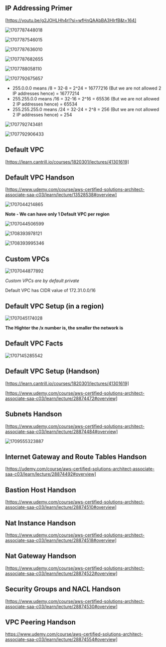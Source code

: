 ## IP Addressing Primer

[https://youtu.be/g2JOHLHh4rI?si=wfHnQAAbBA3HIrfB&t=164]

![1707787448018](image/VPC/1707787448018.png)

![1707787546015](image/VPC/1707787546015.png)

![1707787636010](image/VPC/1707787636010.png)

![1707787682655](image/VPC/1707787682655.png)

![1707788058110](image/VPC/1707788058110.png)

![1707792675657](image/VPC/1707792675657.png)

- 255.0.0.0 means /8 = 32-8 = 2^24 = 16777216 (But we are not allowed 2 IP addresses hence) = 16777214
- 255.255.0.0 means /16 = 32-16 = 2^16 = 65536 (But we are not allowed 2 IP addresses hence) = 65534
- 255.255.255.0 means /24  = 32-24 = 2^8 = 256 (But we are not allowed 2 IP addresses hence) = 254

![1707792743481](image/VPC/1707792743481.png)

![1707792906433](image/VPC/1707792906433.png)

## Default VPC

[https://learn.cantrill.io/courses/1820301/lectures/41301619]

## Default VPC Handson

[https://www.udemy.com/course/aws-certified-solutions-architect-associate-saa-c03/learn/lecture/13528538#overview]

![1707044214865](image/VPC/1707044214865.png)

**Note - We can have only 1 Default VPC per region**

![1707044506599](image/VPC/1707044506599.png)

![1708393978121](image/VPC/1708393978121.png)

![1708393995346](image/VPC/1708393995346.png)

## Custom VPCs

![1707044877892](image/VPC/1707044877892.png)

*Custom VPCs are by default private*

Default VPC has CIDR value of 172.31.0.0/16

## Default VPC Setup (in a region)

![1707045174028](image/VPC/1707045174028.png)

**The Highter the /x number is, the smaller the network is**

## Default VPC Facts

![1707145285542](image/VPC/1707145285542.png)

## Default VPC Setup (Handson)

[https://learn.cantrill.io/courses/1820301/lectures/41301619]

[https://www.udemy.com/course/aws-certified-solutions-architect-associate-saa-c03/learn/lecture/28874472#overview]

## Subnets Handson

[https://www.udemy.com/course/aws-certified-solutions-architect-associate-saa-c03/learn/lecture/28874484#overview]

![1709555323887](image/IAM/1709555323887.png)

## Internet Gateway and Route Tables Handson

[https://udemy.com/course/aws-certified-solutions-architect-associate-saa-c03/learn/lecture/28874492#overview]

## Bastion Host Handson

[https://www.udemy.com/course/aws-certified-solutions-architect-associate-saa-c03/learn/lecture/28874510#overview]

## Nat Instance Handson

[https://www.udemy.com/course/aws-certified-solutions-architect-associate-saa-c03/learn/lecture/28874518#overview]

## Nat Gateway Handson

[https://www.udemy.com/course/aws-certified-solutions-architect-associate-saa-c03/learn/lecture/28874522#overview]

## Security Groups and NACL Handson

[https://www.udemy.com/course/aws-certified-solutions-architect-associate-saa-c03/learn/lecture/28874530#overview]

## VPC Peering Handson

https://www.udemy.com/course/aws-certified-solutions-architect-associate-saa-c03/learn/lecture/28874554#overview]
